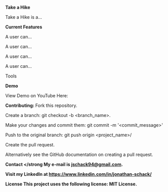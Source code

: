 <strong> Take a Hike </strong> <p>

Take a Hike is a... <p>



<strong> Current Features </strong> <p>
A user can...<p>
A user can...<p>
A user can...<p>
A user can...<p>
  
Tools <p>

<strong> Demo </strong> <p>
View Demo on YouTube Here:

<strong> Contributing: </strong>
Fork this repository. <p>
Create a branch: git checkout -b <branch_name>. <p>
Make your changes and commit them: git commit -m '<commit_message>' <p>
Push to the original branch: git push origin <project_name>/<location> <p>
Create the pull request. <p>
Alternatively see the GitHub documentation on creating a pull request.

<strong> Contact </strong
My e-mail is jschack94@gmail.com. <p> Visit my LinkedIn at https://www.linkedin.com/in/jonathan-schack/

License
This project uses the following license: MIT License.
